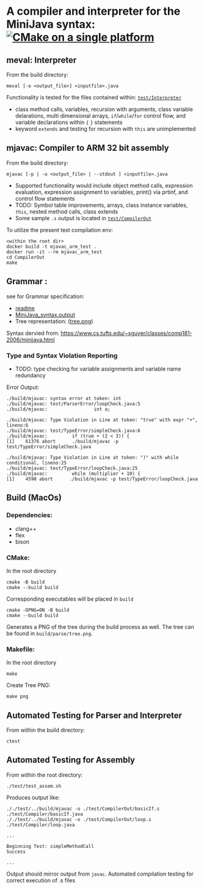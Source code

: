 
# A compiler and interpreter for the MiniJava syntax: [![CMake on a single platform](https://github.com/schriner/miniCompEval/actions/workflows/cmake-single-platform.yml/badge.svg?branch=master)](https://github.com/schriner/miniCompEval/actions/workflows/cmake-single-platform.yml)

## meval:  Interpreter
From the build directory: 

```
meval [-o <output_file>] <inputfile>.java
```
Functionality is tested for the files contained within: [`test/Interpreter`](test/Interpreter)
* class method calls, variables, recursion with arguments, class variable delarations, multi dimensional arrays, `if`/`while`/`for` control flow, and variable declarations within `{` `}` statements
* keyword `extends` and testing for recursion with `this` are unimplemented 

## mjavac: Compiler to ARM 32 bit assembly 
From the build directory: 

```
mjavac [-p | -o <output_file> | --stdout ] <inputfile>.java
```
* Supported functionality would include object method calls, expression evaluation, expression assignment to variables, print() via prtinf, and control flow statements
* TODO: Symbol table improvements, arrays, class instance variables, `this`, nested method calls, class extends
* Some sample `.s` output is located in [`test/CompilerOut`](test/CompilerOut)

To utilize the present test compilation env: 
```
<within the root dir>
docker build -t mjavac_arm_test .
docker run -it --rm mjavac_arm_test
cd CompilerOut
make
```

## Grammar : 
see for Grammar specification:
* [readme](doc/readme.md)
* [MiniJava_syntax.output](doc/MiniJava_syntax.output)
* Tree representation: ([tree.png](doc/tree.png))

Syntax dervied from: https://www.cs.tufts.edu/~sguyer/classes/comp181-2006/minijava.html

### Type and Syntax Violation Reporting

* TODO: type checking for variable assignments and variable name redundancy

Error Output:

```
./build/mjavac: syntax error at token: int
./build/mjavac: test/ParserError/loopCheck.java:5
./build/mjavac:                 int a;
```
```
./build/mjavac: Type Violation in Line at token: "true" with expr "+", lineno:6
./build/mjavac: test/TypeError/simpleCheck.java:6
./build/mjavac:         if (true + (2 < 3)) {
[1]    61376 abort      ./build/mjavac -p test/TypeError/simpleCheck.java
```
```
./build/mjavac: Type Violation in Line at token: ")" with while conditional, lineno:25
./build/mjavac: test/TypeError/loopCheck.java:25
./build/mjavac:         while (multiplier + 10) {
[1]    4590 abort      ./build/mjavac -p test/TypeError/loopCheck.java
```

## Build (MacOs)
### Dependencies:
* clang++
* flex
* bison

### CMake:
In the root directory
```
cmake -B build
cmake --build build
```

Corresponding executables will be placed in `build`

```
cmake -DPNG=ON -B build
cmake --build build
```
Generates a PNG of the tree during the build process as well. The tree can be found in `build/parse/tree.png`.

### Makefile:
In the root directory

```
make
```

Create Tree PNG:

```
make png
```

## Automated Testing for Parser and Interpreter
From within the build directory:
```
ctest
```
## Automated Testing for Assembly
From within the root directory:
```
./test/test_assem.sh
```
Produces output like:
```
././test/../build/mjavac -o ./test/CompilerOut/basicIf.s ./test/Compiler/basicIf.java
././test/../build/mjavac -o ./test/CompilerOut/loop.s ./test/Compiler/loop.java

...

Beginning Test: simpleMethodCall
Success

...
```

Output should mirror output from `javac`. Automated compilation testing for correct execution of .s files 

